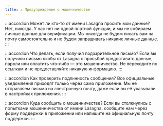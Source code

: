 ```yaml
---
title: ⚠️ Предупреждение о мошенничестве
---
```


:::accordion Может ли кто-то от имени Lasagna просить мои данные?
Нет, никогда. У нас нет ни одной платной функции, и мы не собираем личные данные для верификации. Мы никогда не будем писать вам на почту самостоятельно и не будем запрашивать никакие личные данные.
:::

:::accordion Что делать, если получил подозрительное письмо?
Если вы получили письмо якобы от Lasagna с просьбой предоставить данные, пароли или оплатить что-либо — это мошенничество. Не переходите по ссылкам и не предоставляйте никакую информацию.
:::

:::accordion Как проверить подлинность сообщения?
Все официальные уведомления приходят только через само приложение. Мы не отправляем письма на электронную почту, даже если вы её указывали в настройках приложения.
:::

:::accordion Куда сообщить о мошенничестве?
Если вы столкнулись с попытками мошенничества от имени Lasagna, сообщите нам через форму поддержки в приложении или напишите на официальную почту поддержки.
:::


